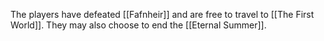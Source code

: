 The players have defeated [[Fafnheir]] and are free to travel to [[The First World]]. They may also choose to end the [[Eternal Summer]].